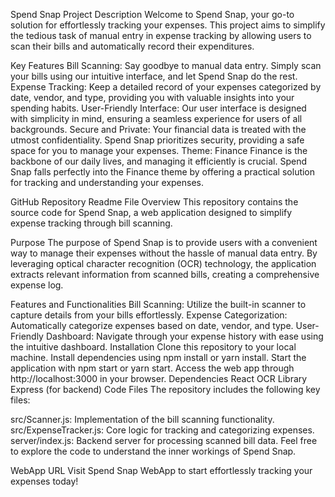 Spend Snap
Project Description
Welcome to Spend Snap, your go-to solution for effortlessly tracking your expenses. This project aims to simplify the tedious task of manual entry in expense tracking by allowing users to scan their bills and automatically record their expenditures.

Key Features
Bill Scanning: Say goodbye to manual data entry. Simply scan your bills using our intuitive interface, and let Spend Snap do the rest.
Expense Tracking: Keep a detailed record of your expenses categorized by date, vendor, and type, providing you with valuable insights into your spending habits.
User-Friendly Interface: Our user interface is designed with simplicity in mind, ensuring a seamless experience for users of all backgrounds.
Secure and Private: Your financial data is treated with the utmost confidentiality. Spend Snap prioritizes security, providing a safe space for you to manage your expenses.
Theme: Finance
Finance is the backbone of our daily lives, and managing it efficiently is crucial. Spend Snap falls perfectly into the Finance theme by offering a practical solution for tracking and understanding your expenses.

GitHub Repository
Readme File
Overview
This repository contains the source code for Spend Snap, a web application designed to simplify expense tracking through bill scanning.

Purpose
The purpose of Spend Snap is to provide users with a convenient way to manage their expenses without the hassle of manual data entry. By leveraging optical character recognition (OCR) technology, the application extracts relevant information from scanned bills, creating a comprehensive expense log.

Features and Functionalities
Bill Scanning: Utilize the built-in scanner to capture details from your bills effortlessly.
Expense Categorization: Automatically categorize expenses based on date, vendor, and type.
User-Friendly Dashboard: Navigate through your expense history with ease using the intuitive dashboard.
Installation
Clone this repository to your local machine.
Install dependencies using npm install or yarn install.
Start the application with npm start or yarn start.
Access the web app through http://localhost:3000 in your browser.
Dependencies
React
OCR Library
Express (for backend)
Code Files
The repository includes the following key files:

src/Scanner.js: Implementation of the bill scanning functionality.
src/ExpenseTracker.js: Core logic for tracking and categorizing expenses.
server/index.js: Backend server for processing scanned bill data.
Feel free to explore the code to understand the inner workings of Spend Snap.

WebApp URL
Visit Spend Snap WebApp to start effortlessly tracking your expenses today!